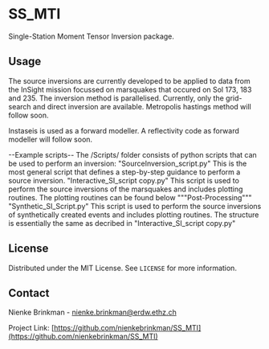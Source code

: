 # SS_MTI
Single-Station Moment Tensor Inversion package.

## Usage
The source inversions are currently developed to be applied to data from the InSight mission focussed on marsquakes that occured on Sol 173, 183 and 235.
The inversion method is parallelised.
Currently, only the grid-search and direct inversion are available. Metropolis hastings method will follow soon.

Instaseis is used as a forward modeller. A reflectivity code as forward modeller will follow soon.

--Example scripts--
The /Scripts/ folder consists of python scripts that can be used to perform an inversion:
"SourceInversion_script.py" 
This is the most general script that defines a step-by-step guidance to perform a source inversion.
"Interactive_SI_script copy.py"
This script is used to perform the source inversions of the marsquakes and includes plotting routines.
The plotting routines can be found below """Post-Processing"""
"Synthetic_SI_Script.py"
This script is used to perform the source inversions of synthetically created events and includes plotting routines.
The structure is essentially the same as decribed in "Interactive_SI_script copy.py"

## License

Distributed under the MIT License. See `LICENSE` for more information.


## Contact

Nienke Brinkman - nienke.brinkman@erdw.ethz.ch

Project Link: [https://github.com/nienkebrinkman/SS_MTI](https://github.com/nienkebrinkman/SS_MTI)
